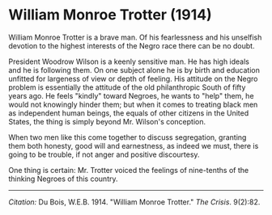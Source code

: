 <!--
title:   William Monroe Trotter
author:  Du Bois, W.E.B.
journal: The Crisis
year:    1914
volume:  9
issue:   2
pages:   82
-->

# William Monroe Trotter (1914)

William Monroe Trotter is a brave man. Of his fearlessness and his unselfish devotion to the highest interests of the Negro race there can be no doubt. 

President Woodrow Wilson is a keenly sensitive man. He has high ideals and he is following them. On one subject alone he is by birth and education unfitted for largeness of view or depth of feeling. His attitude on the Negro problem is essentially the attitude of the old philanthropic South of fifty years ago. He feels "kindly" toward Negroes, he wants to "help" them, he would not knowingly hinder them; but when it comes to treating black men as independent human beings, the equals of other citizens in the United States, the thing is simply beyond Mr. Wilson's conception. 

When two men like this come together to discuss segregation, granting them both honesty, good will and earnestness, as indeed we must, there is going to be trouble, if not anger and positive discourtesy. 

One thing is certain: Mr. Trotter voiced the feelings of nine-tenths of the thinking Negroes of this country. 

______________
*Citation:* Du Bois, W.E.B. 1914. "William Monroe Trotter." *The Crisis*. 9(2):82.
